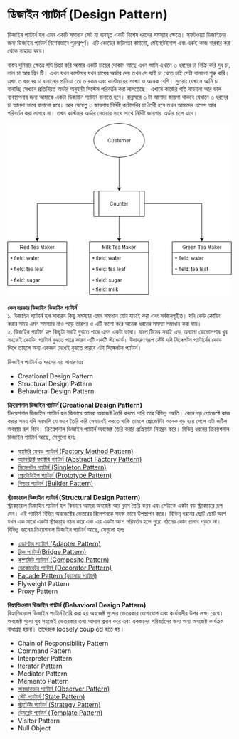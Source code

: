 # ডিজাইন প্যাটার্ন (Design Pattern)

ডিজাইন প্যাটার্ন হল এমন একটি সমাধান সেট যা ব্যবহৃত একটি বিশেষ ধরনের সমস্যার ক্ষেত্রে। সফটওয়্যা ডিজাইনের জন্য ডিজাইন প্যাটার্ন বিশেষভাবে গুরুত্বপূর্ণ। এটি কোডের জটিলতা কমানো, মেইনটেইনান্স এবং একই কাজ বারবার করা থেকে সাহায্য করে।

বাস্তব দুনিয়ার ক্ষেত্রে যদি চিন্তা করি আমার একটি চায়ের দোকান আছে এখন আমি এখানে ৩ ধরনের চা বিক্রি করি দুধ চা, লাল চা আর গ্রিন টি। এখন যখন কাস্টমার যখন চায়ের অর্ডার দেয় তখন সে যাই চা খেতে চাই সেটা বানানো শুরু করি। এখন ৩ ধরনের চা বানানোর প্রক্রিয়া তো ৩ রকম এবং কাস্টমারের সংখ্যা ও অনেক বেশি। সুতরাং যেখানে আমি চা বানাচ্ছি সেখানে প্রতিনিয়ত অর্ডার অনুযায়ী সিস্টেম পরিবর্তন করা লাগতেছে। এখানে কাজের গতি বাড়ানো আর ভাল ব্যবস্থাপনার জন্য আমাকে একটা ডিজাইন প্যাটার্ন বানাতে হবে।
রান্নাঘরে ৩ টা আলাদা জায়গা থাকবে যেখানে ৩ ধরনের চা আলদা ভাবে বানানো হবে। আর যেহেতু ৩ জায়গায় নির্দিষ্ট ক্যটাগরির চা তৈরী হবে তখন আমাদের প্রসেস আর পরিবর্তন করা লাগবে না। তখন কাস্টমার অর্ডার দেওয়ার সাথে সাথে নির্দিষ্ট জায়গায় অর্ডার চলে যাবে।

<img src="Images/Design-Pattern.png" />

**কেন দরকার ডিজাইন ডিজাইন প্যাটার্ন**  
১. ডিজাইন প্যাটার্ন হল সাধারন কিছু সমস্যার এমন সমাধান যেটা যাচাই করা এবং সর্বজনগৃহীত। যদি কেউ কোডিং করার সময় এমন সমস্যায় নাও পড়ে তারপর ও এটি ফলো করে অনেক ধরনের সমস্যা সমাধান করা যায়।  
২. ডিজাইন প্যাটার্ন হল কিছূটা সবাই বুঝতে পারে এমন একটা ভাষা। ফলে টিমের সবাই এবং অন্যান্য ডেভোলপার খুব সহজেই কোডিং প্যাটার্ন বুঝতে পারে কারন এটি একটি স্ট্যান্ডার্ড। উদাহরণস্বরূপ কেঁউ যদি সিঙ্গেলটন প্যাটার্নের কোড লিখে তাহলে অন্য একজন দেখেই বুঝতে পারবে এটা সিঙ্গেলটন প্যাটার্ন।

ডিজাইন প্যাটার্ন ৩ ধরনের হয় সাধারণতঃ

- Creational Design Pattern
- Structural Design Pattern
- Behavioral Design Pattern

**ক্রিয়েশনাল ডিজাইন প্যাটার্ন (Creational Design Pattern)**  
ক্রিয়েশনাল ডিজাইন প্যাটার্ন হল কিভাবে আমরা অবজেক্ট তৈরি করতে পারি তার বিভিন্ন পদ্ধতি। কোন বড় প্রোজেক্টে কাজ করার সময় যদি নরমালি যে ভাবে তৈরি করি সেভাবেই করতে থাকি তাহলে প্রোজেক্টটা অনেক বড় হয়ে গেলে এটা জটিল অবস্থায় রূপ নিবে। ক্রিয়েশনাল ডিজাইন প্যাটার্ন অবজেক্ট তৈরি করার প্রক্রিয়াটা নিয়ন্ত্রন করে। বিভিন্ন ধরনের ক্রিয়েশনাল ডিজাইন প্যাটার্ন আছে, সেগুলো হলঃ

- [ফ্যাক্টরি মেথড প্যাটার্ন (Factory Method Pattern)](DesignPattern/FactoryPattern.md)
- [অ্যাবস্ট্রাক্ট ফ্যাক্টরি প্যাটার্ন (Abstract Factory Pattern)](DesignPattern/AbstractFactoryPattern.md)
- [সিঙ্গেলটন প্যাটার্ন (Singleton Pattern)](DesignPattern/SingletonPattern.md)
- [প্রোটোটাইপ প্যাটার্ন (Prototype Pattern)](DesignPattern/PrototypePattern.md)
- [বিল্ডার প্যাটার্ন (Builder Pattern)](DesignPattern/BuilderPattern.md)

**স্ট্রাকচারাল ডিজাইন প্যাটার্ন (Structural Design Pattern)**  
স্ট্রাকচারাল ডিজাইন প্যাটার্ন হল কিভাবে আমরা অবজেক্ট আর ক্লাস তৈরি করব এবং সেটাকে একটা বড় স্ট্রাকচারে রূপ দেব। এই প্যাটার্ন বিভিন্ন অবজেক্টের ভেতরের রিলেশনকে সহজ ভাবে উপস্থাপন করে। বিভিন্ন ধরনের ছোট ছোট অংশ যখন এক সাথে একটা স্ট্রাকচা্র গঠন করে এবং এর একটা অংশ পরিবর্তন হলে পুরো গঠনের কোন প্রভাব পড়বে না। বিভিন্ন ধরনের ক্রিয়েশনাল ডিজাইন প্যাটার্ন আছে, সেগুলো হলঃ

- [এডাপ্টার প্যাটার্ন (Adapter Pattern)](DesignPattern/AdapterPattern.md)
- [ব্রিজ প্যাটার্ন(Bridge Pattern)](DesignPattern/BridgePattern.md)
- [কম্পজিট প্যাটার্ন (Composite Pattern)](DesignPattern/CompositePattern.md)
- [ডেকোরেটর প্যাটার্ন (Decorator Pattern)](DesignPattern/DecoratorPattern.md)
- [Facade Pattern (ফ্যাসাড প্যাটার্ন)](DesignPattern/FacadePattern.md)
- Flyweight Pattern
- Proxy Pattern

**বিহ্যাভিওরাল ডিজাইন প্যাটার্ন (Behavioral Design Pattern)**  
বিহ্যাভিওরাল ডিজাইন প্যাটার্ন তৈরি করা হয় অবজেক্ট গুলোর ভেতরকার যোগাযোগ এবং কার্যাবলীর উপর লক্ষ্য রেখে। অবজেক্ট গুলো খুব সহজেই ভেতরকার তথ্য আদান প্রদান করে এবং একজনের পরিবর্তনের জন্য অন্য অবজেক্ট কার্যক্রম বাধাগ্রস্থ হয়না। তাদেরকে loosely coupled হতে হয়।

- Chain of Responsibility Pattern
- Command Pattern
- Interpreter Pattern
- Iterator Pattern
- Mediator Pattern
- Memento Pattern
- [অবজারভার প্যাটার্ন (Observer Pattern)](DesignPattern/ObserverPattern.md)
- [স্টেট প্যাটার্ন (State Pattern)](DesignPattern/StatePattern.md)
- [স্ট্রাটেজি প্যাটার্ন (Strategy Pattern)](DesignPattern/StrategyPattern.md)
- [টেমপ্লেট প্যাটার্ন (Template Pattern)](DesignPattern/TemplatePattern.md)
- Visitor Pattern
- Null Object
